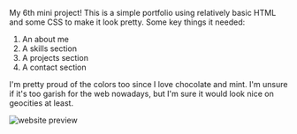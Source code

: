 My 6th mini project! This is a simple portfolio using relatively basic HTML and some CSS to make it look pretty. Some key things it needed:  

1. An about me  
2. A skills section  
3. A projects section  
4. A contact section  

I'm pretty proud of the colors too since I love chocolate and mint. I'm unsure if it's too garish for the web nowadays, but I'm sure it would look nice on geocities at least.

![website preview](https://raw.githubusercontent.com/Windikite/MP6-PersonalPortfolio/master/website_preview.bmp)